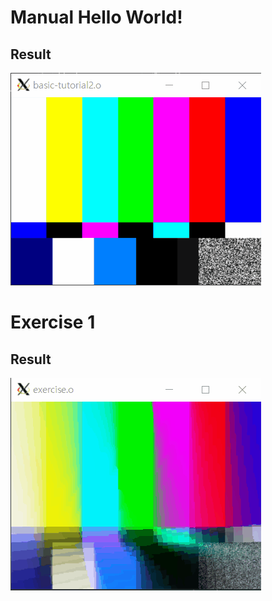# Manual Hello World!

## Result

![tutorial_2](/assets/tutorial_2.gif)

# Exercise 1

## Result

![exercise_1](/assets/tutorial_2_exercise.gif)